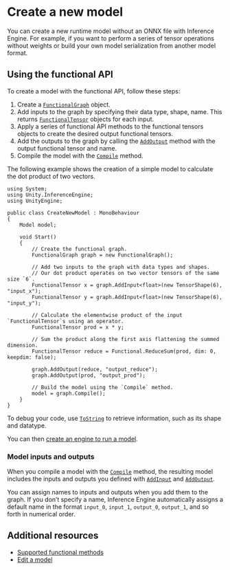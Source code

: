 # Create a new model

You can create a new runtime model without an ONNX file with Inference Engine. For example, if you want to perform a series of tensor operations without weights or build your own model serialization from another model format.

## Using the functional API

To create a model with the functional API, follow these steps:

1. Create a [`FunctionalGraph`](xref:Unity.InferenceEngine.FunctionalGraph) object.
2. Add inputs to the graph by specifying their data type, shape, name. This returns [`FunctionalTensor`](xref:Unity.InferenceEngine.FunctionalTensor) objects for each input.
3. Apply a series of functional API methods to the functional tensors objects to create the desired output functional tensors.
4. Add the outputs to the graph by calling the [`AddOutput`](xref:Unity.InferenceEngine.FunctionalGraph.AddOutput*) method with the output functional tensor and name.
5. Compile the model with the [`Compile`](xref:Unity.InferenceEngine.FunctionalGraph.Compile*) method.

The following example shows the creation of a simple model to calculate the dot product of two vectors.

```
using System;
using Unity.InferenceEngine;
using UnityEngine;

public class CreateNewModel : MonoBehaviour
{
    Model model;

    void Start()
    {
        // Create the functional graph.
        FunctionalGraph graph = new FunctionalGraph();

        // Add two inputs to the graph with data types and shapes.
        // Our dot product operates on two vector tensors of the same size `6`.
        FunctionalTensor x = graph.AddInput<float>(new TensorShape(6), "input_x");
        FunctionalTensor y = graph.AddInput<float>(new TensorShape(6), "input_y");

        // Calculate the elementwise product of the input `FunctionalTensor`s using an operator.
        FunctionalTensor prod = x * y;

        // Sum the product along the first axis flattening the summed dimension.
        FunctionalTensor reduce = Functional.ReduceSum(prod, dim: 0, keepdim: false);

        graph.AddOutput(reduce, "output_reduce");
        graph.AddOutput(prod, "output_prod");

        // Build the model using the `Compile` method.
        model = graph.Compile();
    }
}
```

To debug your code, use [`ToString`](xref:Unity.InferenceEngine.FunctionalTensor.ToString) to retrieve information, such as its shape and datatype.

You can then [create an engine to run a model](create-an-engine.md).

### Model inputs and outputs

When you compile a model with the [`Compile`](xref:Unity.InferenceEngine.FunctionalGraph.Compile*) method, the resulting model includes the inputs and outputs you defined with  [`AddInput`](xref:Unity.InferenceEngine.FunctionalGraph.AddInput*) and [`AddOutput`](xref:Unity.InferenceEngine.FunctionalGraph.AddOutput*).

You can assign names to inputs and outputs when you add them to the graph. If you don’t specify a name, Inference Engine automatically assigns a default name in the format `input_0`, `input_1`, `output_0`, `output_1`, and so forth in numerical order.

## Additional resources

- [Supported functional methods](supported-functional-methods.md)
- [Edit a model](edit-a-model.md)